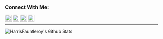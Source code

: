 ### Connect With Me:

[<img align="left" alt="HarrisFauntleroy | YouTube" width="22px" src="https://cdn.jsdelivr.net/npm/simple-icons@v3/icons/youtube.svg" />][youtube]
[<img align="left" alt="HarrisFauntleroy | Twitter" width="22px" src="https://cdn.jsdelivr.net/npm/simple-icons@v3/icons/twitter.svg" />][twitter]
[<img align="left" alt="HarrisFauntleroy.Dev | Instagram" width="22px" src="https://cdn.jsdelivr.net/npm/simple-icons@v3/icons/instagram.svg" />][instagram]
[<img align="left" alt="HarrisFauntleroy | LinkedIn" width="22px" src="https://cdn.jsdelivr.net/npm/simple-icons@v3/icons/linkedin.svg" />][linkedin]
</br>

---

<img align="left" alt="HarrisFauntleroy's Github Stats" src="https://github-readme-stats.vercel.app/api?username=harrisfauntleroy&show_icons=true&hide_border=true" />

[youtube]: https://www.youtube.com/channel/UCL4xUKWZgMEwx2hNJUBoIYQ
[twitter]: https://twitter.com/harryfauntleroy
[instagram]: https://www.instagram.com/harrisfauntleroy.dev/
[linkedin]: https://www.linkedin.com/in/harris-fauntleroy-b4b5b51b1/

<!--
**HarrisFauntleroy/harrisfauntleroy** is a ✨ _special_ ✨ repository because its `README.md` (this file) appears on your GitHub profile.

Here are some ideas to get you started:

- 🔭 I’m currently working on ...
- 🌱 I’m currently learning ...
- 👯 I’m looking to collaborate on ...
- 🤔 I’m looking for help with ...
- 💬 Ask me about ...
- 📫 How to reach me: ...
- 😄 Pronouns: ...
- ⚡ Fun fact: ...
-->
